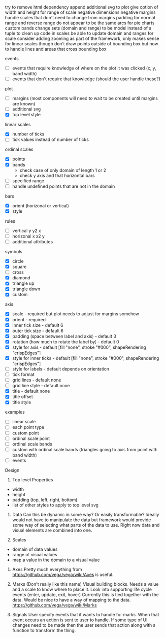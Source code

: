 try to remove html dependency
append additional svg to plot
give option of width and height for range of scale
negative dimensions
negative margins
handle scales that don't need to change from margins
padding for normal range and reverse range do not appear to be the same
arcs for pie charts
custom bands
change sets (domain and range) to be model instead of a tuple to clean up code in scales
be able to update domain and ranges for scale
consider adding zooming as part of the framework, only makes sense for linear scales though
don't draw points outside of bounding box but how to handle lines and areas that cross bounding box

events
  - [ ] events that require knowledge of where on the plot it was clicked (x, y, band width)
  - [ ] events that don't require that knowledge (should the user handle these?)

plot
  - [ ] margins (most components will need to wait to be created until margins are known)
  - [ ] additional svg
  - [x] top level style

linear scales
  - [x] number of ticks
  - [ ] tick values instead of number of ticks

ordinal scales
  - [x] points
  - [x] bands
    - check case of only domain of length 1 or 2
    - check y axis and that horizontal bars
  - [ ] specified range
  - [ ] handle undefined points that are not in the domain

bars
  - [x] orient (horizonal or vertical)
  - [x] style

rules
  - [ ] vertical y y2 x
  - [ ] horizonal x x2 y
  - [ ] additional attributes

symbols
  - [x] circle
  - [x] square
  - [ ] cross
  - [x] diamond
  - [x] triangle up
  - [x] triangle down
  - [x] custom

axis
  - [x] scale - required but plot needs to adjust for margins somehow
  - [x] orient - required
  - [x] inner tick size - default 6
  - [x] outer tick size - default 6
  - [x] padding (space between label and axis) - default 3
  - [x] rotation (how much to rotate the label by) - default 0
  - [x] style for axis - default [fill "none", stroke "#000", shapeRendering "crispEdges"]
  - [x] style for inner ticks - default [fill "none", stroke "#000", shapeRendering "crispEdges"]
  - [ ] style for labels - default depends on orientation
  - [ ] tick format
  - [ ] grid lines - default none
  - [ ] grid line style - default none
  - [x] title - default none
  - [x] title offset
  - [x] title style

examples
  - [ ] linear scale
  - [ ] each point type
  - [ ] custom point
  - [ ] ordinal scale point
  - [ ] ordinal scale bands
  - [ ] custom with ordinal scale bands (triangles going to axis from point with band width)
  - [ ] events  

Design

1. Top level Properties
  - width
  - height
  - padding (top, left, right, bottom)
  - list of other styles to apply to top level svg

1. Data
  Can this be dynamic in some way? Or easily transformable? Ideally would not have to manipulate the data but framework would provide some way of selecting what parts of the data to use. Right now data and visual elements are combined into one.

1. Scales
  - domain of data values
  - range of visual values
  - map a value in the domain to a visual value

1. Axes
  Pretty much everything from https://github.com/vega/vega/wiki/Axes is useful.

1. Marks (Don't really like this name)
  Visual building blocks. Needs a value and a scale to know where to place it. Look into supporting life cycle events (enter, update, exit, hover) Currently this is tied together with the data. Would be nice to have a way of mapping to the data.  https://github.com/vega/vega/wiki/Marks

1. Signals
  User specify events that it wants to handle for marks. When that event occurs
  an action is sent to user to handle. If some type of UI changes need to be made
  then the user sends that action along with a function to transform the thing.
